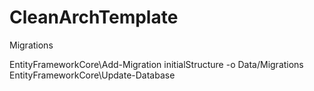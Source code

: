 # CleanArchTemplate

Migrations 

EntityFrameworkCore\Add-Migration initialStructure -o Data/Migrations
EntityFrameworkCore\Update-Database
